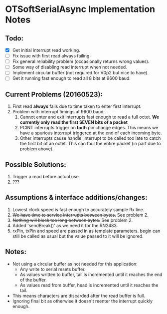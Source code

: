 # OTSoftSerialAsync Implementation Notes
## Todo:
- [x] Get initial interrupt read working.
- [ ] Fix issue with first read always failing.
- [ ] Fix general reliability problem (occasionally returns wrong values).
- [ ] Some way of disabling read interrupt when not needed.
- [ ] Implement circular buffer (not required for V0p2 but nice to have).
- [ ] Get it running fast enough to read all 8 bits at 9600 baud.

## Current Problems (20160523):
1. First read **always** fails due to time taken to enter first interrupt.
2. Problem with interrupt timings at 9600 baud:
    1. Cannot enter and exit interrupts fast enough to read a full octet. **We currently only read the first SEVEN bits of a packet**
    2. PCINT interrupts trigger on **both** pin change edges. This means we have a spurious interrupt triggered at the end of each incoming byte.
    3. Other interrupts cause handle_interrupt to be called too late to catch the first bit of an octet. This can foul the entire packet (in part due to problem above).

## Possible Solutions:
1. Trigger a read before actual use.
2. ???

## Assumptions & interface additions/changes:
1. Lowest clock speed is fast enough to accurately sample Rx line.
2. ~~We have time to service interrupts between bytes.~~ See problem 2.
3. ~~Nothing will block too long between bytes.~~ See problem 2.
4. Added 'sendBreak()' as we need it for the RN2483.
5. rxPin, txPin and speed are passed in as template parameters. begin can still be called as usual but the value passed to it will be ignored.
    
## Notes:
- Not using a circular buffer as not needed for this application:
    - Any write to serial resets buffer.
    - As values written to buffer, tail is incremented until it reaches the end of the buffer.
    - As values read from buffer, head is incremented until it reaches the tail.
- This means characters are discarded after the read buffer is full.
- Ignoring final bit as otherwise it doesn't reenter the interrupt quickly enough.
